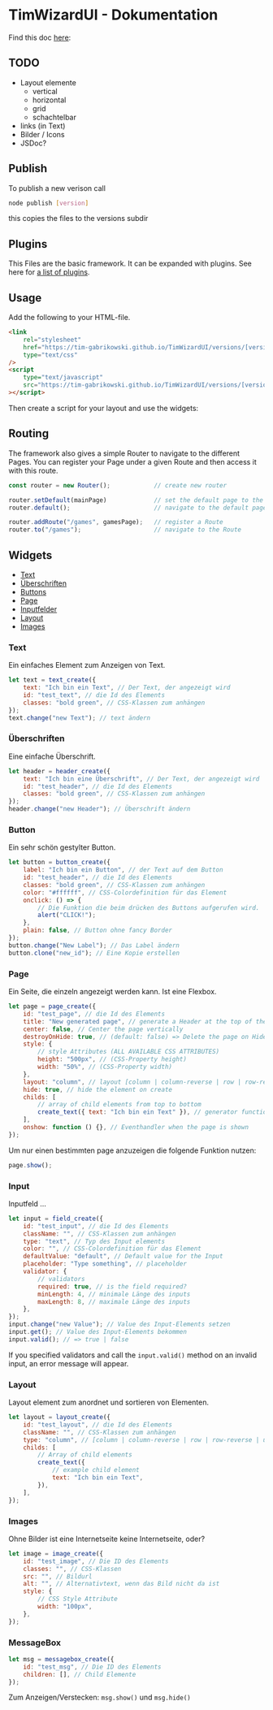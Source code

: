 # TimWizardUI - Dokumentation

Find this doc [here](https://tim-gabrikowski.github.io/TimWizardUI/):

## TODO

- Layout elemente
  - vertical
  - horizontal
  - grid
  - schachtelbar
- links (in Text)
- Bilder / Icons
- JSDoc?

## Publish

To publish a new verison call

```bash
node publish [version]
```

this copies the files to the versions subdir

## Plugins

This Files are the basic framework. It can be expanded with plugins. See here for [a list of plugins](./plugins/README.md).

## Usage

Add the following to your HTML-file.

```html
<link
	rel="stylesheet"
	href="https://tim-gabrikowski.github.io/TimWizardUI/versions/[version]/style.css"
	type="text/css"
/>
<script
	type="text/javascript"
	src="https://tim-gabrikowski.github.io/TimWizardUI/versions/[version]/script.js"
></script>
```

Then create a script for your layout and use the widgets:

## Routing

The framework also gives a simple Router to navigate to the different Pages.
You can register your Page under a given Route and then access it with this route.

```js
const router = new Router();            // create new router

router.setDefault(mainPage)             // set the default page to the mainPage
router.default();                       // navigate to the default page

router.addRoute("/games", gamesPage);   // register a Route
router.to("/games");                    // navigate to the Route
```

## Widgets

- [Text](#text)
- [Überschriften](#überschriften)
- [Buttons](#button)
- [Page](#page)
- [Inputfelder](#input)
- [Layout](#layout)
- [Images](#images)

### Text

Ein einfaches Element zum Anzeigen von Text.

```javascript
let text = text_create({
	text: "Ich bin ein Text", // Der Text, der angezeigt wird
	id: "test_text", // die Id des Elements
	classes: "bold green", // CSS-Klassen zum anhängen
});
text.change("new Text"); // text ändern
```

### Überschriften

Eine einfache Überschrift.

```javascript
let header = header_create({
	text: "Ich bin eine Überschrift", // Der Text, der angezeigt wird
	id: "test_header", // die Id des Elements
	classes: "bold green", // CSS-Klassen zum anhängen
});
header.change("new Header"); // Überschrift ändern
```

### Button

Ein sehr schön gestylter Button.

```javascript
let button = button_create({
	label: "Ich bin ein Button", // der Text auf dem Button
	id: "test_header", // die Id des Elements
	classes: "bold green", // CSS-Klassen zum anhängen
	color: "#ffffff", // CSS-Colordefinition für das Element
	onclick: () => {
		// Die Funktion die beim drücken des Buttons aufgerufen wird.
		alert("CLICK!");
	},
	plain: false, // Button ohne fancy Border
});
button.change("New Label"); // Das Label ändern
button.clone("new_id"); // Eine Kopie erstellen
```

### Page

Ein Seite, die einzeln angezeigt werden kann. Ist eine Flexbox.

```javascript
let page = page_create({
	id: "test_page", // die Id des Elements
	title: "New generated page", // generate a Header at the top of the page if provided
	center: false, // Center the page vertically
	destroyOnHide: true, // (default: false) => Delete the page on Hide from DOM
	style: {
		// style Attributes (ALL AVAILABLE CSS ATTRIBUTES)
		height: "500px", // (CSS-Property height)
		width: "50%", // (CSS-Property width)
	},
	layout: "column", // layout [column | column-reverse | row | row-reverse | unset] (default; unset)
	hide: true, // hide the element on create
	childs: [
		// array of child elements from top to bottom
		create_text({ text: "Ich bin ein Text" }), // generator function of child element
	],
	onshow: function () {}, // Eventhandler when the page is shown
});
```

Um nur einen bestimmten page anzuzeigen die folgende Funktion nutzen:

```javascript
page.show();
```

### Input

Inputfeld ...

```javascript
let input = field_create({
	id: "test_input", // die Id des Elements
	className: "", // CSS-Klassen zum anhängen
	type: "text", // Typ des Input elements
	color: "", // CSS-Colordefinition für das Element
	defaultValue: "default", // Default value for the Input
	placeholder: "Type something", // placeholder
	validator: {
		// validators
		required: true, // is the field required?
		minLength: 4, // minimale Länge des inputs
		maxLength: 8, // maximale Länge des inputs
	},
});
input.change("new Value"); // Value des Input-Elements setzen
input.get(); // Value des Input-Elements bekommen
input.valid(); // => true | false
```

If you specified validators and call the `input.valid()` method on an invalid input, an error message will appear.

### Layout

Layout element zum anordnet und sortieren von Elementen.

```javascript
let layout = layout_create({
	id: "test_layout", // die Id des Elements
	className: "", // CSS-Klassen zum anhängen
	type: "column", // [column | column-reverse | row | row-reverse | unset] (default; column)
	childs: [
		// Array of child elements
		create_text({
			// example child element
			text: "Ich bin ein Text",
		}),
	],
});
```

### Images

Ohne Bilder ist eine Internetseite keine Internetseite, oder?

```javascript
let image = image_create({
	id: "test_image", // Die ID des Elements
	classes: "", // CSS-Klassen
	src: "", // Bildurl
	alt: "", // Alternativtext, wenn das Bild nicht da ist
	style: {
		// CSS Style Attribute
		width: "100px",
	},
});
```

### MessageBox

```javascript
let msg = messagebox_create({
	id: "test_msg", // Die ID des Elements
	children: [], // Child Elemente
});
```

Zum Anzeigen/Verstecken: `msg.show()` und `msg.hide()`
